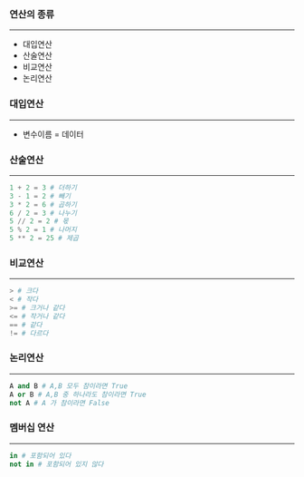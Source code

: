 ### 연산의 종류

---

- 대입연산
- 산술연산
- 비교연산
- 논리연산

### 대입연산

---

- 변수이름 = 데이터

### 산술연산

---

```python
1 + 2 = 3 # 더하기 
3 - 1 = 2 # 빼기
3 * 2 = 6 # 곱하기
6 / 2 = 3 # 나누기 
5 // 2 = 2 # 몫 
5 % 2 = 1 # 나머지
5 ** 2 = 25 # 제곱
```

### 비교연산

---

```python
> # 크다
< # 작다
>= # 크거나 같다
<= # 작거나 같다
== # 같다
!= # 다르다
```

### 논리연산

---

```python
A and B # A,B 모두 참이라면 True
A or B # A,B 중 하나라도 참이라면 True
not A # A 가 참이라면 False
```

### 멤버십 연산

---

```python
in # 포함되어 있다
not in # 포함되어 있지 않다
```